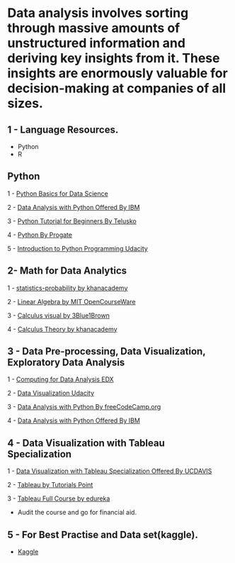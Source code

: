  # Data analysis involves sorting through massive amounts of unstructured information and deriving key insights from it. These insights are enormously valuable for decision-making at companies of all sizes.

## 1 - Language Resources.

- Python
- R

## Python

1 - [Python Basics for Data Science](https://www.edx.org/course/python-basics-for-data-science)

2 - [Data Analysis with Python Offered By IBM](https://www.coursera.org/learn/data-analysis-with-python) 

3 - [Python Tutorial for Beginners By Telusko](https://www.youtube.com/playlist?list=PLsyeobzWxl7poL9JTVyndKe62ieoN-MZ3) 

4 - [Python By Progate](https://progate.com/languages/python)

5 - [Introduction to Python Programming Udacity](https://www.udacity.com/course/introduction-to-python--ud1110)


## 2-  Math for Data Analytics



1 - [statistics-probability by khanacademy](https://www.khanacademy.org/math/statistics-probability)
 
2 - [Linear Algebra by MIT OpenCourseWare](https://www.youtube.com/watch?v=7UJ4CFRGd-U&list=PLE7DDD91010BC51F8)

3 - [Calculus visual by 3Blue1Brown](https://www.youtube.com/playlist?list=PLZHQObOWTQDMsr9K-rj53DwVRMYO3t5Yr)

4 - [Calculus Theory by khanacademy](https://www.khanacademy.org/math/calculus-1)

## 3 -  Data Pre-processing, Data Visualization, Exploratory Data Analysis


1 - [Computing for Data Analysis EDX](https://www.edx.org/course/computing-for-data-analysis)

2 - [Data Visualization Udacity](https://www.udacity.com/course/data-visualization-nanodegree--nd197)

3 - [Data Analysis with Python By freeCodeCamp.org](https://www.youtube.com/watch?v=r-uOLxNrNk8)

4 - [Data Analysis with Python Offered By IBM](https://www.coursera.org/learn/data-analysis-with-python)
  
 
## 4 - Data Visualization with Tableau Specialization


  
1 - [Data Visualization with Tableau Specialization Offered By UCDAVIS](https://www.coursera.org/specializations/data-visualization?=)

2 - [Tableau by Tutorials Point](https://www.youtube.com/watch?v=aHaOIvR00So)

3 - [Tableau Full Course by edureka](https://www.youtube.com/playlist?list=PLWPirh4EWFpGXTBu8ldLZGJCUeTMBpJFK)

- Audit the course and go for financial aid.

## 5 - For Best Practise and Data set(kaggle).

- [Kaggle](https://www.kaggle.com/)
